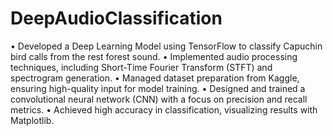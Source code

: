 # DeepAudioClassification
 • Developed a Deep Learning Model using TensorFlow to classify Capuchin bird calls from the rest forest sound. 
 • Implemented audio processing techniques, including Short-Time Fourier Transform (STFT) and spectrogram generation. 
 • Managed dataset preparation from Kaggle, ensuring high-quality input for model training. 
 • Designed and trained a convolutional neural network (CNN) with a focus on precision and recall metrics. 
 • Achieved high accuracy in classification, visualizing results with Matplotlib.
